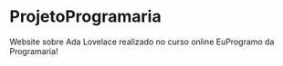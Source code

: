 # ProjetoProgramaria
Website sobre Ada Lovelace realizado no curso online EuProgramo da Programaria!
